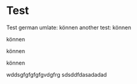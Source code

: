 # Test

Test german umlate: können
another test: können

können

können

können


wddsgfgfgfgfgvdgfrg
sdsddfdasadadad